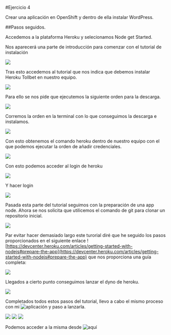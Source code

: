 #Ejercicio 4

Crear una aplicación en OpenShift y dentro de ella instalar WordPress.

##Pasos seguidos.

Accedemos a la plataforma Heroku y selecionamos Node get Started.

Nos aparecerá una parte de introducción para comenzar con el tutorial de instalación

![](http://googledrive.com/host/0B6Q-phIC3pUpblVzUS1RbEZjb1E/EjercicioHW1.png)

Tras esto accedemos al tutorial que nos indica que debemos instalar Heroku Tollbet en nuestro equipo.

![](http://googledrive.com/host/0B6Q-phIC3pUpblVzUS1RbEZjb1E/EjercicioHW2.png)

Para ello se nos pide que ejecutemos la siguiente orden para la descarga.

![](http://googledrive.com/host/0B6Q-phIC3pUpblVzUS1RbEZjb1E/EjercicioHW3.png)

Corremos la orden en la terminal con lo que conseguimos la descarga e instalamos.

![](http://googledrive.com/host/0B6Q-phIC3pUpblVzUS1RbEZjb1E/EjercicioHW4.png)

Con esto obtenemos el comando heroku dentro de nuestro equipo con el que podemos ejecutar la orden de añadir credenciales.

![](http://googledrive.com/host/0B6Q-phIC3pUpblVzUS1RbEZjb1E/EjercicioHW5.png)

Con esto podemos acceder al login de heroku

![](http://googledrive.com/host/0B6Q-phIC3pUpblVzUS1RbEZjb1E/EjercicioHW6.png)

Y hacer login

![](http://googledrive.com/host/0B6Q-phIC3pUpblVzUS1RbEZjb1E/EjercicioHW6.png)


Pasada esta parte del tutorial seguimos con la preparación de una app node.
Ahora se nos solicita que utilicemos el comando de git para clonar un repositorio inicial.

![](http://googledrive.com/host/0B6Q-phIC3pUpblVzUS1RbEZjb1E/EjercicioHW7.png)

Par evitar hacer demasiado largo este turorial diré que he seguido los pasos proporcionados en el siguiente enlace ![https://devcenter.heroku.com/articles/getting-started-with-nodejs#prepare-the-app](https://devcenter.heroku.com/articles/getting-started-with-nodejs#prepare-the-app) que nos proporciona una guía completa:

![](http://googledrive.com/host/0B6Q-phIC3pUpblVzUS1RbEZjb1E/EjercicioHW7.png)

Llegados a cierto punto conseguimos lanzar el dyno de heroku.

![](http://googledrive.com/host/0B6Q-phIC3pUpblVzUS1RbEZjb1E/EjercicioHW10.png)


Completados todos estos pasos del tutorial, llevo a cabo el mismo proceso con mi 
![aplicación](https://github.com/lrdzero/testExampleAPP.git) y paso a lanzarla.

![](http://googledrive.com/host/0B6Q-phIC3pUpblVzUS1RbEZjb1E/EjercicioHW14.png)
![](http://googledrive.com/host/0B6Q-phIC3pUpblVzUS1RbEZjb1E/EjercicioHW15.png)
![](http://googledrive.com/host/0B6Q-phIC3pUpblVzUS1RbEZjb1E/EjercicoHW16.png)

Podemos acceder a la misma desde ![aquí](https://damp-lake-1537.herokuapp.com/)






